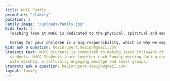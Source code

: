 ```yaml
---
title: NHCC Family
permalink: "/family"
position: 3
Family image: "/uploads/family.jpg"
Kids text: |-
  Teaching Team at NHCC is dedicated to the physical, spiritual and emotional care of children from birth through 5th grade. Our goal is to provide Biblical teaching and experiences that will encourage children to develop lifelong relationships with Jesus Christ. It is our desire to develop individuals who display Christ like character, understand a Biblical worldview, and demonstrate hearts of service.

  Caring for your children is a big responsibility, which is why we employ a national background check company to assure the safety of all teaching volunteers over the age of 18.
Kids ask a question: kevinrupert.design@gmail.com
Students text: NHCC Students is committed to making Jesus followers of 6th-12th grade
  students. NHCC Students learn together each Sunday morning during our regular service
  with worship, a culturally engaging message and small groups.
Students ask a question: kevinrupert.design@gmail.com
layout: family
---
```

